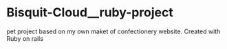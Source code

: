 # Bisquit-Cloud__ruby-project
pet project based on my own maket of confectionery website. Created with Ruby on rails

